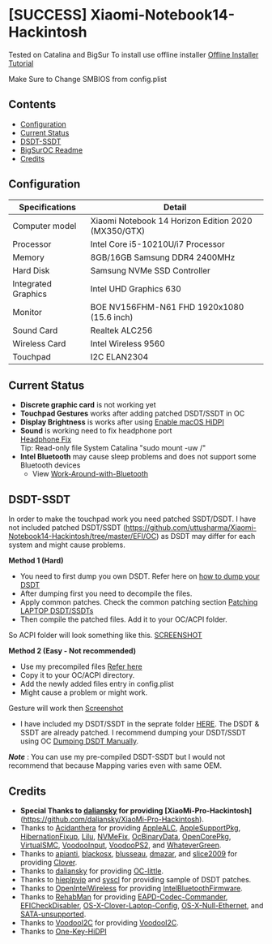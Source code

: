 # [SUCCESS] Xiaomi-Notebook14-Hackintosh

Tested on Catalina and BigSur
To install use offline installer 
[Offline Installer Tutorial](https://github.com/doesprintfwork/All-in-one-Vanilla-AMD-Hackintosh-Guide/blob/master/offline-installer-guide/offline-part-2/windows.md)

Make Sure to Change SMBIOS from config.plist

## Contents

- [Configuration](#configuration)
- [Current Status](#current-status)
- [DSDT-SSDT](#dsdt-ssdt)
- [BigSurOC Readme](https://github.com/uttusharma/Xiaomi-Notebook14-Hackintosh/blob/master/BigSurOC/Readme.md)
- [Credits](#credits)

## Configuration

| Specifications | Detail                                                  |
| ------------------- | ------------------------------------------- |
| Computer model      | Xiaomi Notebook 14 Horizon Edition 2020 (MX350/GTX)      |
| Processor           | Intel Core i5-10210U/i7 Processor          |
| Memory              | 8GB/16GB Samsung DDR4 2400MHz              |
| Hard Disk           | Samsung NVMe SSD Controller                |
| Integrated Graphics | Intel UHD Graphics 630                     |
| Monitor             | BOE NV156FHM-N61 FHD 1920x1080 (15.6 inch) |
| Sound Card          | Realtek ALC256                             |
| Wireless Card       | Intel Wireless 9560                        |
| Touchpad            | I2C ELAN2304                               |

## Current Status
- **Discrete graphic card** is not working yet
- **Touchpad Gestures** works after adding patched DSDT/SSDT in OC
- **Display Brightness** is works after using [Enable macOS HiDPI](https://github.com/xzhih/one-key-hidpi)
- **Sound** is working need to fix headphone port <br> [Headphone Fix](https://www.elitemacx86.com/threads/fix-audio-distortion-when-using-headphones-on-laptops.185/) <br> Tip: Read-only file System Catalina "sudo mount -uw /" 
- **Intel Bluetooth** may cause sleep problems and does not support some Bluetooth devices
  - View [Work-Around-with-Bluetooth](https://github.com/daliansky/XiaoMi-Pro-Hackintosh/wiki/Work-Around-with-Bluetooth)
## DSDT-SSDT

 In order to make the touchpad work you need patched SSDT/DSDT. I have not included patched DSDT/SSDT
(https://github.com/uttusharma/Xiaomi-Notebook14-Hackintosh/tree/master/EFI/OC)
 as DSDT may differ for each system and might cause problems.

**Method 1 (Hard)**

- You need to first dump you own DSDT. Refer here on [how to dump your DSDT](https://dortania.github.io/Getting-Started-With-ACPI/Manual/dump.html)
-  After dumping first you need to decompile the files.
- Apply common patches. Check the common patching section [Patching LAPTOP DSDT/SSDTs](https://www.tonymacx86.com/threads/guide-patching-laptop-dsdt-ssdts.152573/)
- Then compile the patched files. Add it to your OC/ACPI folder.

So ACPI folder will look something like this.
[SCREENSHOT](https://imgur.com/vELH8lJ)

**Method 2 (Easy - Not recommended)**

- Use my precompiled files [Refer here](https://github.com/uttusharma/Xiaomi-Notebook14-Hackintosh/tree/master/DSDT:SSDT/patched%20compiled)
- Copy it to your OC/ACPI directory. 
- Add the newly added files entry in config.plist
- Might cause a problem or might work.

Gesture will work then
[Screenshot](https://imgur.com/6eVyTuK)

- I have included my DSDT/SSDT in the seprate folder [HERE](https://github.com/uttusharma/Xiaomi-Notebook14-Hackintosh/tree/master/DSDT:SSDT). The DSDT & SSDT are already patched. I recommend dumping your DSDT/SSDT using OC [Dumping DSDT Manually](https://dortania.github.io/Getting-Started-With-ACPI/Manual/dump.html).

***Note*** : You can use my pre-compiled DSDT-SSDT but I would not recommend that because Mapping varies even with same OEM.

<!---
## Extra

<pre><font color="#3465A4"><b>System:</b></font>
  <font color="#3465A4"><b>Kernel:</b></font> 5.4.0-7642-generic x86_64 <font color="#3465A4"><b>bits:</b></font> 64 <font color="#3465A4"><b>compiler:</b></font> gcc <font color="#3465A4"><b>v:</b></font> 9.3.0 
  <font color="#3465A4"><b>Desktop:</b></font> Gnome 3.36.4 <font color="#3465A4"><b>Distro:</b></font> Pop!_OS 20.04 LTS 
  <font color="#3465A4"><b>base:</b></font> Ubuntu 20.04 LTS Focal 
<font color="#3465A4"><b>Machine:</b></font>
  <font color="#3465A4"><b>Type:</b></font> Laptop <font color="#3465A4"><b>System:</b></font> TIMI <font color="#3465A4"><b>product:</b></font> Mi NoteBook Horizon Edition 14 <font color="#3465A4"><b>v:</b></font> N/A 
  <font color="#3465A4"><b>serial:</b></font> &lt;filter&gt; 
  <font color="#3465A4"><b>Mobo:</b></font> TIMI <font color="#3465A4"><b>model:</b></font> TM1941 <font color="#3465A4"><b>v:</b></font> 014 <font color="#3465A4"><b>serial:</b></font> &lt;filter&gt; <font color="#3465A4"><b>UEFI:</b></font> TIMI 
  <font color="#3465A4"><b>v:</b></font> XMACM401P0000 <font color="#3465A4"><b>date:</b></font> 03/20/2020 
<font color="#3465A4"><b>Battery:</b></font>
  <font color="#3465A4"><b>ID-1:</b></font> BAT0 <font color="#3465A4"><b>charge:</b></font> 42.5 Wh <font color="#3465A4"><b>condition:</b></font> 49.4/47.0 Wh (105%) 
  <font color="#3465A4"><b>model:</b></font> SUNWODA R14B01W <font color="#3465A4"><b>status:</b></font> Discharging 
<font color="#3465A4"><b>CPU:</b></font>
  <font color="#3465A4"><b>Topology:</b></font> Quad Core <font color="#3465A4"><b>model:</b></font> Intel Core i5-10210U <font color="#3465A4"><b>bits:</b></font> 64 <font color="#3465A4"><b>type:</b></font> MT MCP 
  <font color="#3465A4"><b>arch:</b></font> Kaby Lake <font color="#3465A4"><b>rev:</b></font> C <font color="#3465A4"><b>L2 cache:</b></font> 6144 KiB 
  <font color="#3465A4"><b>flags:</b></font> avx avx2 lm nx pae sse sse2 sse3 sse4_1 sse4_2 ssse3 vmx 
  <font color="#3465A4"><b>bogomips:</b></font> 33599 
  <font color="#3465A4"><b>Speed:</b></font> 2407 MHz <font color="#3465A4"><b>min/max:</b></font> 400/4200 MHz <font color="#3465A4"><b>Core speeds (MHz):</b></font> <font color="#3465A4"><b>1:</b></font> 2800 <font color="#3465A4"><b>2:</b></font> 2800 
  <font color="#3465A4"><b>3:</b></font> 2800 <font color="#3465A4"><b>4:</b></font> 2800 <font color="#3465A4"><b>5:</b></font> 2800 <font color="#3465A4"><b>6:</b></font> 2800 <font color="#3465A4"><b>7:</b></font> 2800 <font color="#3465A4"><b>8:</b></font> 2800 
<font color="#3465A4"><b>Graphics:</b></font>
  <font color="#3465A4"><b>Device-1:</b></font> Intel UHD Graphics <font color="#3465A4"><b>vendor:</b></font> Xiaomi <font color="#3465A4"><b>driver:</b></font> i915 <font color="#3465A4"><b>v:</b></font> kernel 
  <font color="#3465A4"><b>bus ID:</b></font> 00:02.0 
  <font color="#3465A4"><b>Device-2:</b></font> NVIDIA GP107M [GeForce MX350] <font color="#3465A4"><b>vendor:</b></font> Xiaomi <font color="#3465A4"><b>driver:</b></font> nvidia 
  <font color="#3465A4"><b>v:</b></font> 440.100 <font color="#3465A4"><b>bus ID:</b></font> 06:00.0 
  <font color="#3465A4"><b>Display:</b></font> x11 <font color="#3465A4"><b>server:</b></font> X.Org 1.20.8 <font color="#3465A4"><b>driver:</b></font> modesetting,nvidia 
  <font color="#3465A4"><b>unloaded:</b></font> fbdev,nouveau,vesa <font color="#3465A4"><b>resolution:</b></font> 1920x1080~60Hz 
  <font color="#3465A4"><b>OpenGL:</b></font> <font color="#3465A4"><b>renderer:</b></font> Mesa Intel UHD Graphics (CML GT2) <font color="#3465A4"><b>v:</b></font> 4.6 Mesa 20.0.8 
  <font color="#3465A4"><b>direct render:</b></font> Yes 
<font color="#3465A4"><b>Audio:</b></font>
  <font color="#3465A4"><b>Device-1:</b></font> Intel <font color="#3465A4"><b>vendor:</b></font> Xiaomi <font color="#3465A4"><b>driver:</b></font> sof-audio-pci <font color="#3465A4"><b>bus ID:</b></font> 00:1f.3 
  <font color="#3465A4"><b>Sound Server:</b></font> ALSA <font color="#3465A4"><b>v:</b></font> k5.4.0-7642-generic 
<font color="#3465A4"><b>Network:</b></font>
  <font color="#3465A4"><b>Device-1:</b></font> Intel Wireless-AC 9462 <font color="#3465A4"><b>driver:</b></font> iwlwifi <font color="#3465A4"><b>v:</b></font> kernel <font color="#3465A4"><b>port:</b></font> 5000 
  <font color="#3465A4"><b>bus ID:</b></font> 00:14.3 
  <font color="#3465A4"><b>IF:</b></font> wlp0s20f3 <font color="#3465A4"><b>state:</b></font> up <font color="#3465A4"><b>mac:</b></font> &lt;filter&gt; 
<font color="#3465A4"><b>Drives:</b></font>
  <font color="#3465A4"><b>Local Storage:</b></font> <font color="#3465A4"><b>total:</b></font> 476.94 GiB <font color="#3465A4"><b>used:</b></font> 34.76 GiB (7.3%) 
  <font color="#3465A4"><b>ID-1:</b></font> /dev/sda <font color="#3465A4"><b>vendor:</b></font> Samsung <font color="#3465A4"><b>model:</b></font> MZNLH512HALU-00000 <font color="#3465A4"><b>size:</b></font> 476.94 GiB 
  <font color="#3465A4"><b>temp:</b></font> 38 C 
</pre>
-->
## Credits
- **Special Thanks to [daliansky](https://github.com/daliansky) for providing [XiaoMi-Pro-Hackintosh]**(https://github.com/daliansky/XiaoMi-Pro-Hackintosh).
- Thanks to [Acidanthera](https://github.com/acidanthera) for providing [AppleALC](https://github.com/acidanthera/AppleALC), [AppleSupportPkg](https://github.com/acidanthera/AppleSupportPkg), [HibernationFixup](https://github.com/acidanthera/HibernationFixup), [Lilu](https://github.com/acidanthera/Lilu), [NVMeFix](https://github.com/acidanthera/NVMeFix), [OcBinaryData](https://github.com/acidanthera/OcBinaryData), [OpenCorePkg](https://github.com/acidanthera/OpenCorePkg), [VirtualSMC](https://github.com/acidanthera/VirtualSMC), [VoodooInput](https://github.com/acidanthera/VoodooInput), [VoodooPS2](https://github.com/acidanthera/VoodooPS2), and [WhateverGreen](https://github.com/acidanthera/WhateverGreen).
- Thanks to [apianti](https://sourceforge.net/u/apianti), [blackosx](https://sourceforge.net/u/blackosx), [blusseau](https://sourceforge.net/u/blusseau), [dmazar](https://sourceforge.net/u/dmazar), and [slice2009](https://sourceforge.net/u/slice2009) for providing [Clover](https://github.com/CloverHackyColor/CloverBootloader).
- Thanks to [daliansky](https://github.com/daliansky) for providing [OC-little](https://github.com/daliansky/OC-little).
- Thanks to [hieplpvip](https://github.com/hieplpvip) and [syscl](https://github.com/syscl) for providing sample of DSDT patches.
- Thanks to [OpenIntelWireless](https://github.com/OpenIntelWireless) for providing [IntelBluetoothFirmware](https://github.com/OpenIntelWireless/IntelBluetoothFirmware).
- Thanks to [RehabMan](https://github.com/RehabMan) for providing [EAPD-Codec-Commander](https://github.com/RehabMan/EAPD-Codec-Commander), [EFICheckDisabler](https://github.com/RehabMan/hack-tools/tree/master/kexts/EFICheckDisabler.kext), [OS-X-Clover-Laptop-Config](https://github.com/RehabMan/OS-X-Clover-Laptop-Config), [OS-X-Null-Ethernet](https://github.com/RehabMan/OS-X-Null-Ethernet), and [SATA-unsupported](https://github.com/RehabMan/hack-tools/tree/master/kexts/SATA-unsupported.kext).
- Thanks to [VoodooI2C](https://github.com/VoodooI2C) for providing [VoodooI2C](https://github.com/VoodooI2C/VoodooI2C).
- Thanks to [One-Key-HiDPI](https://github.com/xzhih/one-key-hidpi)
